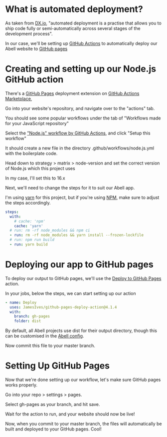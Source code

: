 # What is automated deployment? 

As taken from [DX.io](https://developerexperience.io/practices/automated-deployment#:~:text=Automated%20Deployment%20is%20a%20practice,development%20right%20through%20to%20production.), "automated deployment is a practise that allows you to ship code fully or semi-automatically across several stages of the development process".

In our case, we'll be setting up [GitHub Actions](https://github.com/features/actions) to automatically deploy our Abell website to [GitHub pages](https://pages.github.com/)

# Creating and setting up our Node.js GitHub action

There's a [GitHub Pages](https://github.com/marketplace/actions/deploy-to-github-pages) deployment extension on [GitHub Actions Marketplace](https://github.com/marketplace/actions),

Go into your website's repository, and navigate over to the "actions" tab.

You should see some popular workflows under the tab of "Workflows made for your JavaScript repository"

Select the ["Node.js" workflow by GitHub Actions](https://github.com/actions/starter-workflows/blob/7135450ec14e7e47bf3e41dd65d399e5e315fa39/ci/node.js.yml), and click "Setup this workflow"

It should create a new file in the directory .github/workflows/node.js.yml with the boilerplate code.

Head down to strategy > matrix > node-version and set the correct version of Node.js which this project uses

In my case, I'll set this to 16.x

Next, we'll need to change the steps for it to suit our Abell app.

I'm using [yarn](https://yarnpkg.com/) for this project, but if you're using [NPM](https://npmjs.com/), make sure to adjust the steps accordingly.

```yml
steps:
  with:
    # cache: 'npm'
    cache: 'yarn'
  # run: rm -rf node_modules && npm ci
  - run: rm -rf node_modules && yarn install --frozen-lockfile
  # run: npm run build
  - run: yarn build
```

# Deploying our app to GitHub pages

To deploy our output to GitHub pages, we'll use the [Deploy to GitHub Pages](https://github.com/marketplace/actions/deploy-to-github-pages) action.

In your jobs, below the steps, we can start setting up our action

```yml
- name: Deploy
  uses: JamesIves/github-pages-deploy-action@4.1.4
  with:
    branch: gh-pages
    folder: dist
```

By default, all Abell projects use dist for their output directory, though this can be customised in the [Abell config](https://abelljs.org/guide/api-reference/#abellprograminfo-ltobjectgt).

Now commit this file to your master branch.

# Setting Up GitHub Pages

Now that we're done setting up our workflow, let's make sure GitHub pages works properly. 

Go into your repo > settings > pages.

Select gh-pages as your branch, and hit save.

Wait for the action to run, and your website should now be live!

Now, when you commit to your master branch, the files will automatically be built and deployed to your GitHub pages. Cool!
